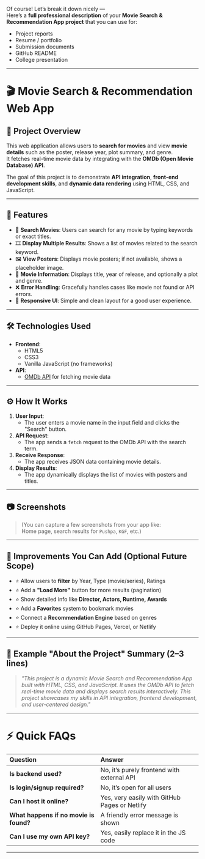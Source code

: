 Of course! Let’s break it down nicely —  
Here’s a **full professional description** of your **Movie Search & Recommendation App project** that you can use for:

- Project reports
- Resume / portfolio
- Submission documents
- GitHub README
- College presentation

---

# 🎬 Movie Search & Recommendation Web App

## 🌟 Project Overview
This web application allows users to **search for movies** and view **movie details** such as the poster, release year, plot summary, and genre.  
It fetches real-time movie data by integrating with the **OMDb (Open Movie Database) API**.

The goal of this project is to demonstrate **API integration**, **front-end development skills**, and **dynamic data rendering** using HTML, CSS, and JavaScript.

---

## 🚀 Features
- 🔎 **Search Movies**: Users can search for any movie by typing keywords or exact titles.
- 🎞️ **Display Multiple Results**: Shows a list of movies related to the search keyword.
- 🖼️ **View Posters**: Displays movie posters; if not available, shows a placeholder image.
- 📝 **Movie Information**: Displays title, year of release, and optionally a plot and genre.
- ❌ **Error Handling**: Gracefully handles cases like movie not found or API errors.
- 🎨 **Responsive UI**: Simple and clean layout for a good user experience.

---

## 🛠️ Technologies Used
- **Frontend**:
  - HTML5
  - CSS3
  - Vanilla JavaScript (no frameworks)
- **API**:
  - [OMDb API](https://www.omdbapi.com/) for fetching movie data

---

## ⚙️ How It Works
1. **User Input**:
   - The user enters a movie name in the input field and clicks the "Search" button.
2. **API Request**:
   - The app sends a `fetch` request to the OMDb API with the search term.
3. **Receive Response**:
   - The app receives JSON data containing movie details.
4. **Display Results**:
   - The app dynamically displays the list of movies with posters and titles.

---

## 📷 Screenshots
> (You can capture a few screenshots from your app like:  
> Home page, search results for `Pushpa`, `KGF`, etc.)

---

## 🎯 Improvements You Can Add (Optional Future Scope)
- ⭐ Allow users to **filter** by Year, Type (movie/series), Ratings
- ⭐ Add a **"Load More"** button for more results (pagination)
- ⭐ Show detailed info like **Director, Actors, Runtime, Awards**
- ⭐ Add a **Favorites** system to bookmark movies
- ⭐ Connect a **Recommendation Engine** based on genres
- ⭐ Deploy it online using GitHub Pages, Vercel, or Netlify

---

## 📑 Example "About the Project" Summary (2–3 lines)
> *"This project is a dynamic Movie Search and Recommendation App built with HTML, CSS, and JavaScript. It uses the OMDb API to fetch real-time movie data and displays search results interactively. This project showcases my skills in API integration, frontend development, and user-centered design."*

---

# ⚡ Quick FAQs
| Question | Answer |
|:---------|:-------|
| **Is backend used?** | No, it’s purely frontend with external API |
| **Is login/signup required?** | No, it’s open for all users |
| **Can I host it online?** | Yes, very easily with GitHub Pages or Netlify |
| **What happens if no movie is found?** | A friendly error message is shown |
| **Can I use my own API key?** | Yes, easily replace it in the JS code |

---

